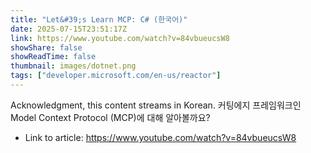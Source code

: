 ```yaml
---
title: "Let&#39;s Learn MCP: C# (한국어)"
date: 2025-07-15T23:51:17Z
link: https://www.youtube.com/watch?v=84vbueucsW8
showShare: false
showReadTime: false
thumbnail: images/dotnet.png
tags: ["developer.microsoft.com/en-us/reactor"]
---
```

Acknowledgment, this content streams in Korean. 커팅에지 프레임워크인 Model Context Protocol (MCP)에 대해 알아볼까요?

- Link to article: https://www.youtube.com/watch?v=84vbueucsW8